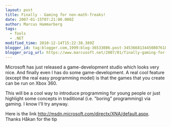 ```yaml
---
layout: post
title: Finally - Gaming for non-math-freaks!
date: 2007-01-15T07:21:00.000Z
author: Marcus Hammarberg
tags:
  - Tools
  - .NET
modified_time: 2010-12-14T15:22:38.389Z
blogger_id: tag:blogger.com,1999:blog-36533086.post-3453668134450807618
blogger_orig_url: https://www.marcusoft.net/2007/01/finally-gaming-for-non-math-freaks.html
---
```


Microsoft has just released a game-development studio which looks
very nice. And finally even I has do some game-development. A real cool
feature (except the real easy programming model) is that the games that
you create can be run on Xbox 360.

This will be a cool way to introduce programming for young people or
just highlight some concepts in traditional (i.e. "boring" programming)
via gaming. I know I'll try anyway.

Here is the link <http://msdn.microsoft.com/directx/XNA/default.aspx>.
Thanks Håkan for the tip
